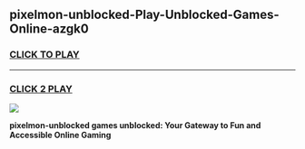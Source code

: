 
## pixelmon-unblocked-Play-Unblocked-Games-Online-azgk0
<h3>
<a href="https://premium76.site?title=pixelmon-unblocked&ref=25A">CLICK TO PLAY</a></h3>
<hr>

<h3>
<a href="https://premium76.site?title=pixelmon-unblocked&ref=25A">CLICK 2 PLAY</a>
  
</h3>

<a href="https://premium76.site?title=pixelmon-unblocked&ref=25A"><img src="https://clearcache.store/games.png"></a>


**pixelmon-unblocked games unblocked: Your Gateway to Fun and Accessible Online Gaming**

